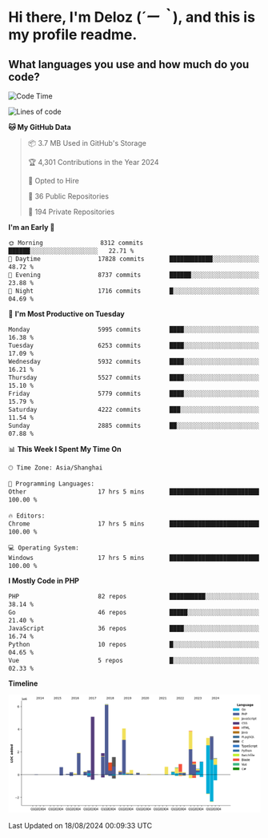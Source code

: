 # **Hi there, I'm Deloz (*´ー｀*), and this is my profile readme.**

## **What languages you use and how much do you code?**

<!--START_SECTION:waka-->
![Code Time](http://img.shields.io/badge/Code%20Time-4%2C558%20hrs%2056%20mins-blue)

![Lines of code](https://img.shields.io/badge/From%20Hello%20World%20I%27ve%20Written-41.8%20million%20lines%20of%20code-blue)

**🐱 My GitHub Data** 

> 📦 3.7 MB Used in GitHub's Storage 
 > 
> 🏆 4,301 Contributions in the Year 2024
 > 
> 💼 Opted to Hire
 > 
> 📜 36 Public Repositories 
 > 
> 🔑 194 Private Repositories 
 > 
**I'm an Early 🐤** 

```text
🌞 Morning                8312 commits        ██████░░░░░░░░░░░░░░░░░░░   22.71 % 
🌆 Daytime                17828 commits       ████████████░░░░░░░░░░░░░   48.72 % 
🌃 Evening                8737 commits        ██████░░░░░░░░░░░░░░░░░░░   23.88 % 
🌙 Night                  1716 commits        █░░░░░░░░░░░░░░░░░░░░░░░░   04.69 % 
```
📅 **I'm Most Productive on Tuesday** 

```text
Monday                   5995 commits        ████░░░░░░░░░░░░░░░░░░░░░   16.38 % 
Tuesday                  6253 commits        ████░░░░░░░░░░░░░░░░░░░░░   17.09 % 
Wednesday                5932 commits        ████░░░░░░░░░░░░░░░░░░░░░   16.21 % 
Thursday                 5527 commits        ████░░░░░░░░░░░░░░░░░░░░░   15.10 % 
Friday                   5779 commits        ████░░░░░░░░░░░░░░░░░░░░░   15.79 % 
Saturday                 4222 commits        ███░░░░░░░░░░░░░░░░░░░░░░   11.54 % 
Sunday                   2885 commits        ██░░░░░░░░░░░░░░░░░░░░░░░   07.88 % 
```


📊 **This Week I Spent My Time On** 

```text
🕑︎ Time Zone: Asia/Shanghai

💬 Programming Languages: 
Other                    17 hrs 5 mins       █████████████████████████   100.00 % 

🔥 Editors: 
Chrome                   17 hrs 5 mins       █████████████████████████   100.00 % 

💻 Operating System: 
Windows                  17 hrs 5 mins       █████████████████████████   100.00 % 
```

**I Mostly Code in PHP** 

```text
PHP                      82 repos            ██████████░░░░░░░░░░░░░░░   38.14 % 
Go                       46 repos            █████░░░░░░░░░░░░░░░░░░░░   21.40 % 
JavaScript               36 repos            ████░░░░░░░░░░░░░░░░░░░░░   16.74 % 
Python                   10 repos            █░░░░░░░░░░░░░░░░░░░░░░░░   04.65 % 
Vue                      5 repos             █░░░░░░░░░░░░░░░░░░░░░░░░   02.33 % 
```



**Timeline**

![Lines of Code chart](https://raw.githubusercontent.com/deloz/deloz/main/assets/bar_graph.png)


 Last Updated on 18/08/2024 00:09:33 UTC
<!--END_SECTION:waka-->
